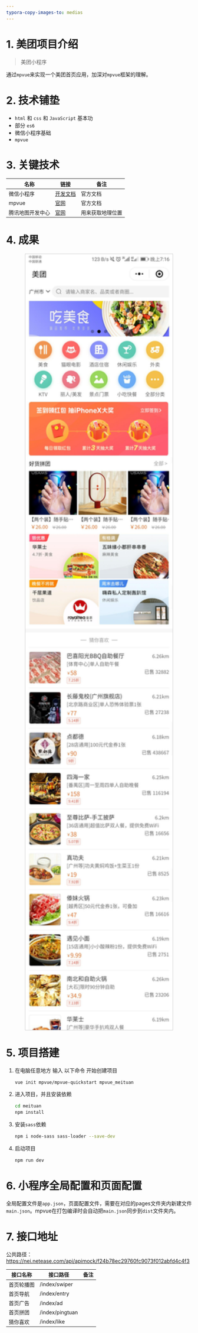 ```yaml
---
typora-copy-images-to: medias
---
```


# 1. 美团项目介绍

> 美团小程序

通过`mpvue`来实现一个美团首页应用，加深对`mpvue`框架的理解。

# 2. 技术铺垫

- `html` 和 `css` 和 `JavaScript` 基本功
- 部分 `es6`
- 微信小程序基础
- `mpvue`

# 3. 关键技术

| 名称             | 链接                                                         | 备注             |
| ---------------- | ------------------------------------------------------------ | ---------------- |
| 微信小程序       | [开发文档](https://developers.weixin.qq.com/miniprogram/dev/component/) | 官方文档         |
| mpvue            | [官网](http://mpvue.com/mpvue/)                              | 官方文档         |
| 腾讯地图开发中心 | [官网](https://lbs.qq.com/index.html)                        | 用来获取地理位置 |

# 4. 成果

<img src="./medias/1.jpg" style="display:block;margin:0 auto;border:1px solid #ccc;" width="400">

# 5. 项目搭建

1. 在电脑任意地方 输入 以下命令 开始创建项目

   ```sh
   vue init mpvue/mpvue-quickstart mpvue_meituan
   ```

2. 进入项目，并且安装依赖

   ```sh
   cd meituan
   npm install
   ```

3. 安装`sass`依赖

   ```sh
   npm i node-sass sass-loader --save-dev
   ```

4. 启动项目

   ```sh
   npm run dev
   ```

# 6. 小程序全局配置和页面配置

全局配置文件是`app.json`，页面配置文件，需要在对应的pages文件夹内新建文件 `main.json`。mpvue在打包编译时会自动把`main.json`同步到`dist`文件夹内。

# 7. 接口地址

公共路径：https://nei.netease.com/api/apimock/f24b78ec29760fc9073f012abfd4c4f3

| 接口名称   | 接口路径        | 备注 |
| ---------- | --------------- | ---- |
| 首页轮播图 | /index/swiper   |      |
| 首页导航   | /index/entry    |      |
| 首页广告   | /index/ad       |      |
| 首页拼团   | /index/pingtuan |      |
| 猜你喜欢   | /index/like     |      |

